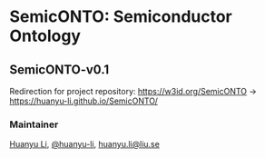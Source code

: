 # SemicONTO: Semiconductor Ontology

## SemicONTO-v0.1

Redirection for project repository: https://w3id.org/SemicONTO -> https://huanyu-li.github.io/SemicONTO/

### Maintainer
[Huanyu Li](http://huanyuli.se), [@huanyu-li](https://github.com/huanyu-li), huanyu.li@liu.se
